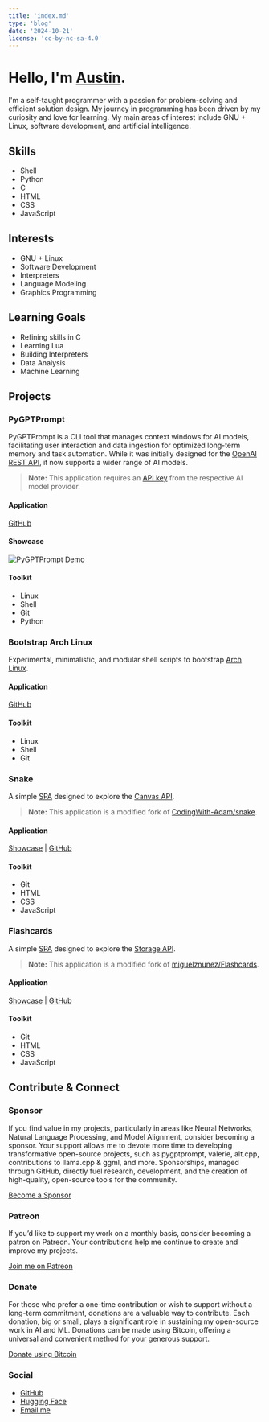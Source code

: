 ```yaml
---
title: 'index.md'
type: 'blog'
date: '2024-10-21'
license: 'cc-by-nc-sa-4.0'
---
```


# Hello, I'm [Austin](#highlight).

I'm a self-taught programmer with a passion for problem-solving and efficient solution design. My journey in programming has been driven by my curiosity and love for learning. My main areas of interest include GNU + Linux, software development, and artificial intelligence.

## Skills
- Shell
- Python
- C
- HTML
- CSS
- JavaScript

## Interests
- GNU + Linux
- Software Development
- Interpreters
- Language Modeling
- Graphics Programming

## Learning Goals
- Refining skills in C
- Learning Lua
- Building Interpreters
- Data Analysis
- Machine Learning

## Projects

### PyGPTPrompt
PyGPTPrompt is a CLI tool that manages context windows for AI models, facilitating user interaction and data ingestion for optimized long-term memory and task automation. While it was initially designed for the [OpenAI REST API](https://platform.openai.com/docs/introduction), it now supports a wider range of AI models.

> **Note:** This application requires an [API key](https://platform.openai.com/account/api-keys) from the respective AI model provider.

#### Application
[GitHub](https://github.com/teleprint-me/py.gpt.prompt)

#### Showcase
![PyGPTPrompt Demo](/static/videos/gpt-3.5-turbo-mobile.gif)

#### Toolkit
- Linux
- Shell
- Git
- Python

### Bootstrap Arch Linux
Experimental, minimalistic, and modular shell scripts to bootstrap [Arch Linux](https://archlinux.org).

#### Application
[GitHub](https://github.com/teleprint-me/bootstrap-arch-linux)

#### Toolkit
- Linux
- Shell
- Git

### Snake
A simple [SPA](https://developer.mozilla.org/en-US/docs/Glossary/SPA) designed to explore the [Canvas API](https://developer.mozilla.org/en-US/docs/Web/API/Canvas_API). 

> **Note:** This application is a modified fork of [CodingWith-Adam/snake](https://github.com/CodingWith-Adam/snake).

#### Application
[Showcase](/snake/index.html) | [GitHub](https://github.com/teleprint-me/snake)

#### Toolkit
- Git
- HTML
- CSS
- JavaScript

### Flashcards
A simple [SPA](https://developer.mozilla.org/en-US/docs/Glossary/SPA) designed to explore the [Storage API](https://developer.mozilla.org/en-US/docs/Web/API/Storage).

> **Note:** This application is a modified fork of [miguelznunez/Flashcards](https://github.com/miguelznunez/Flashcards).

#### Application
[Showcase](/flashcards/index.html) | [GitHub](https://github.com/teleprint-me/flashcards)

#### Toolkit
- Git
- HTML
- CSS
- JavaScript

## Contribute & Connect

### Sponsor
If you find value in my projects, particularly in areas like Neural Networks, Natural Language Processing, and Model Alignment, consider becoming a sponsor. Your support allows me to devote more time to developing transformative open-source projects, such as pygptprompt, valerie, alt.cpp, contributions to llama.cpp & ggml, and more. Sponsorships, managed through GitHub, directly fuel research, development, and the creation of high-quality, open-source tools for the community.

[Become a Sponsor](https://github.com/sponsors/teleprint-me?o=esb "Sponsor teleprint-me")

### Patreon
If you’d like to support my work on a monthly basis, consider becoming a patron on Patreon. Your contributions help me continue to create and improve my projects.

[Join me on Patreon](https://www.patreon.com/teleprint_me)

### Donate
For those who prefer a one-time contribution or wish to support without a long-term commitment, donations are a valuable way to contribute. Each donation, big or small, plays a significant role in sustaining my open-source work in AI and ML. Donations can be made using Bitcoin, offering a universal and convenient method for your generous support.

[Donate using Bitcoin](https://blockstream.info/address/3Di3Dq9i812VBQEJnbowyrcuNwzPwTNRf1 "Donate using Bitcoin")

### Social
- [GitHub](https://github.com/teleprint-me)
- [Hugging Face](https://huggingface.co/teleprint-me)
- [Email me](mailto:aberrio@teleprint.me)
